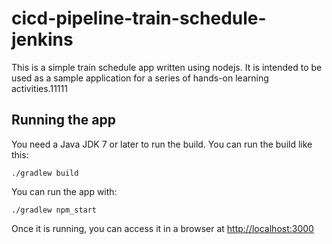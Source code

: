 # cicd-pipeline-train-schedule-jenkins

This is a simple train schedule app written using nodejs. It is intended to be used as a sample application for a series of hands-on learning activities.11111

## Running the app

You need a Java JDK 7 or later to run the build. You can run the build like this:

    ./gradlew build

You can run the app with:

    ./gradlew npm_start

Once it is running, you can access it in a browser at [http://localhost:3000](http://localhost:3000)
